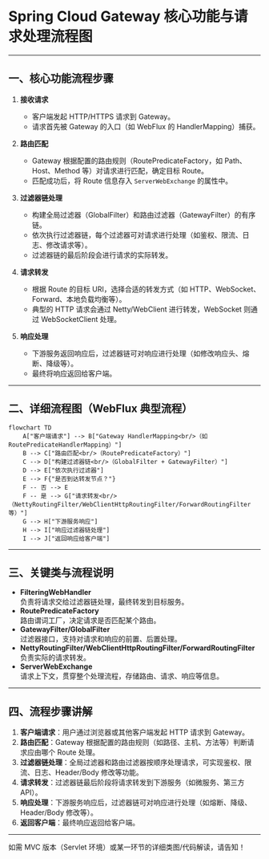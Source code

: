 # Spring Cloud Gateway 核心功能与请求处理流程图

---

## 一、核心功能流程步骤

1. **接收请求**
   - 客户端发起 HTTP/HTTPS 请求到 Gateway。
   - 请求首先被 Gateway 的入口（如 WebFlux 的 HandlerMapping）捕获。

2. **路由匹配**
   - Gateway 根据配置的路由规则（RoutePredicateFactory，如 Path、Host、Method 等）对请求进行匹配，确定目标 Route。
   - 匹配成功后，将 Route 信息存入 `ServerWebExchange` 的属性中。

3. **过滤器链处理**
   - 构建全局过滤器（GlobalFilter）和路由过滤器（GatewayFilter）的有序链。
   - 依次执行过滤器链，每个过滤器可对请求进行处理（如鉴权、限流、日志、修改请求等）。
   - 过滤器链的最后阶段会进行请求的实际转发。

4. **请求转发**
   - 根据 Route 的目标 URI，选择合适的转发方式（如 HTTP、WebSocket、Forward、本地负载均衡等）。
   - 典型的 HTTP 请求会通过 Netty/WebClient 进行转发，WebSocket 则通过 WebSocketClient 处理。

5. **响应处理**
   - 下游服务返回响应后，过滤器链可对响应进行处理（如修改响应头、熔断、降级等）。
   - 最终将响应返回给客户端。

---

## 二、详细流程图（WebFlux 典型流程）

```mermaid
flowchart TD
    A["客户端请求"] --> B["Gateway HandlerMapping<br/>（如 RoutePredicateHandlerMapping）"]
    B --> C["路由匹配<br/>（RoutePredicateFactory）"]
    C --> D["构建过滤器链<br/>（GlobalFilter + GatewayFilter）"]
    D --> E["依次执行过滤器"]
    E --> F{"是否到达转发节点？"}
    F -- 否 --> E
    F -- 是 --> G["请求转发<br/>（NettyRoutingFilter/WebClientHttpRoutingFilter/ForwardRoutingFilter等）"]
    G --> H["下游服务响应"]
    H --> I["响应过滤器链处理"]
    I --> J["返回响应给客户端"]
```

---

## 三、关键类与流程说明

- **FilteringWebHandler**  
  负责将请求交给过滤器链处理，最终转发到目标服务。
- **RoutePredicateFactory**  
  路由谓词工厂，决定请求是否匹配某个路由。
- **GatewayFilter/GlobalFilter**  
  过滤器接口，支持对请求和响应的前置、后置处理。
- **NettyRoutingFilter/WebClientHttpRoutingFilter/ForwardRoutingFilter**  
  负责实际的请求转发。
- **ServerWebExchange**  
  请求上下文，贯穿整个处理流程，存储路由、请求、响应等信息。

---

## 四、流程步骤讲解

1. **客户端请求**：用户通过浏览器或其他客户端发起 HTTP 请求到 Gateway。
2. **路由匹配**：Gateway 根据配置的路由规则（如路径、主机、方法等）判断请求应由哪个 Route 处理。
3. **过滤器链处理**：全局过滤器和路由过滤器按顺序处理请求，可实现鉴权、限流、日志、Header/Body 修改等功能。
4. **请求转发**：过滤器链最后阶段将请求转发到下游服务（如微服务、第三方 API）。
5. **响应处理**：下游服务响应后，过滤器链可对响应进行处理（如熔断、降级、Header/Body 修改等）。
6. **返回客户端**：最终响应返回给客户端。

---

如需 MVC 版本（Servlet 环境）或某一环节的详细类图/代码解读，请告知！ 
